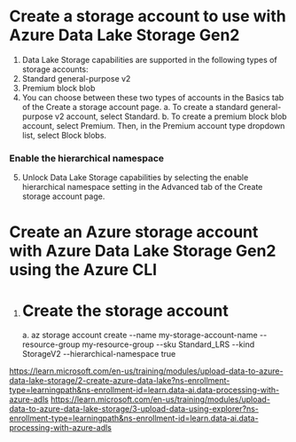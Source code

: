 # Create a storage account to use with Azure Data Lake Storage Gen2

1. Data Lake Storage capabilities are supported in the following types of storage accounts:
2. Standard general-purpose v2
3. Premium block blob
4. You can choose between these two types of accounts in the Basics tab of the Create a storage account page.
    a. To create a standard general-purpose v2 account, select Standard.
    b. To create a premium block blob account, select Premium. Then, in the Premium account type dropdown list, select Block blobs.

### Enable the hierarchical namespace

5. Unlock Data Lake Storage capabilities by selecting the enable hierarchical namespace setting in the Advanced tab of the Create storage account page.

# Create an Azure storage account with Azure Data Lake Storage Gen2 using the Azure CLI 

1. # Create the storage account
    a. az storage account create --name my-storage-account-name --resource-group my-resource-group --sku Standard_LRS --kind StorageV2 --hierarchical-namespace true


https://learn.microsoft.com/en-us/training/modules/upload-data-to-azure-data-lake-storage/2-create-azure-data-lake?ns-enrollment-type=learningpath&ns-enrollment-id=learn.data-ai.data-processing-with-azure-adls
https://learn.microsoft.com/en-us/training/modules/upload-data-to-azure-data-lake-storage/3-upload-data-using-explorer?ns-enrollment-type=learningpath&ns-enrollment-id=learn.data-ai.data-processing-with-azure-adls